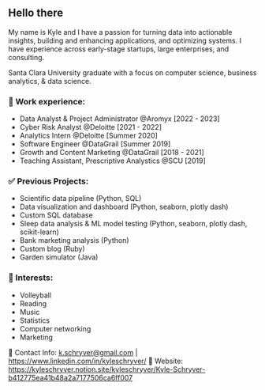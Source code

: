 ## **Hello there**

My name is Kyle and I have a passion for turning data into actionable insights, building and enhancing applications, and optimizing systems. I have experience across early-stage startups, large enterprises, and consulting.

Santa Clara University graduate with a focus on computer science, business analytics, & data science.

### 👔 Work experience:

* Data Analyst & Project Administrator @Aromyx [2022 - 2023]
* Cyber Risk Analyst @Deloitte [2021 - 2022]
* Analytics Intern @Deloitte [Summer 2020]
* Software Engineer @DataGrail [Summer 2019]
* Growth and Content Marketing @DataGrail [2018 - 2021]
* Teaching Assistant, Prescriptive Analystics @SCU [2019]

### ✅ Previous Projects:
* Scientific data pipeline (Python, SQL)
* Data visualization and dashboard (Python, seaborn, plotly dash)
* Custom SQL database
* Sleep data analysis & ML model testing (Python, seaborn, plotly dash, scikit-learn)
* Bank marketing analysis (Python)
* Custom blog (Ruby)
* Garden simulator (Java)

### 🏐 Interests:

* Volleyball
* Reading
* Music
* Statistics
* Computer networking
* Marketing

📇 Contact Info: k.schryver@gmail.com | https://www.linkedin.com/in/kyleschryver/
🔗 Website: https://kyleschryver.notion.site/kyleschryver/Kyle-Schryver-b412775ea41b48a2a7177506ca6ff007
